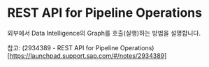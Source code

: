 REST API for Pipeline Operations
=====
외부에서 Data Intelligence의 Graph를 호출(실행)하는 방법을 설명합니다.

참고: (2934389 - REST API for Pipeline Operations)[https://launchpad.support.sap.com/#/notes/2934389]

